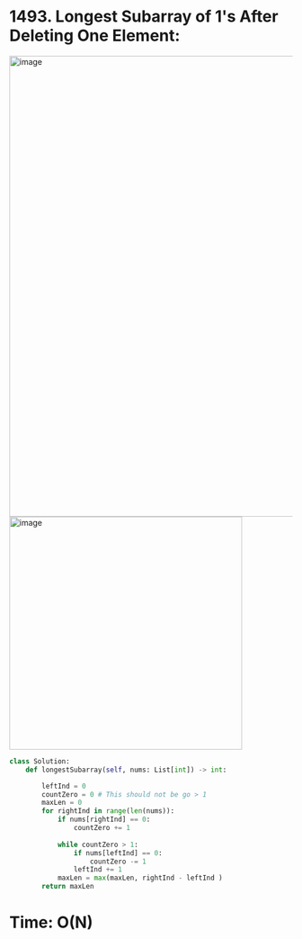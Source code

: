 # 1493. Longest Subarray of 1's After Deleting One Element:

<img width="819" alt="image" src="https://github.com/jatinbhutka/LeetCode-2022/assets/35987583/9432880b-62f3-4ef4-b8eb-bdc8629f3b6a">
<img width="414" alt="image" src="https://github.com/jatinbhutka/LeetCode-2022/assets/35987583/406ab404-e62a-444b-acde-e8931e3cfd4f">


```python
class Solution:
    def longestSubarray(self, nums: List[int]) -> int:

        leftInd = 0
        countZero = 0 # This should not be go > 1
        maxLen = 0
        for rightInd in range(len(nums)):
            if nums[rightInd] == 0:
                countZero += 1
            
            while countZero > 1:
                if nums[leftInd] == 0:
                    countZero -= 1
                leftInd += 1
            maxLen = max(maxLen, rightInd - leftInd )
        return maxLen
```

# Time: O(N)
